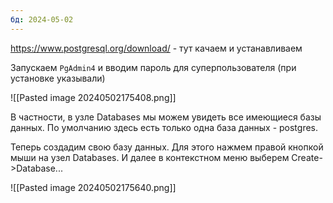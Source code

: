 ```yaml
---
бд: 2024-05-02
---
```

https://www.postgresql.org/download/ - тут качаем и устанавливаем

Запускаем `PgAdmin4` и вводим пароль для суперпользователя (при установке указывали)

![[Pasted image 20240502175408.png]]

В частности, в узле Databases мы можем увидеть все имеющиеся базы данных. По умолчанию здесь есть только одна база данных - postgres.

Теперь создадим свою базу данных. Для этого нажмем правой кнопкой мыши на узел Databases. И далее в контекстном меню выберем Create->Database...

![[Pasted image 20240502175640.png]]